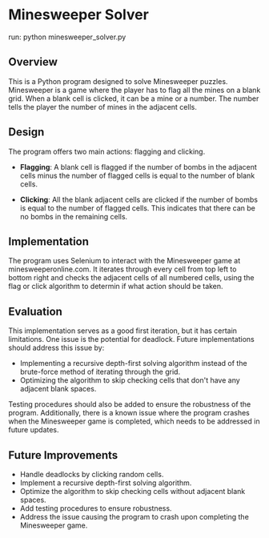 # Minesweeper Solver

run: python minesweeper_solver.py

## Overview
This is a Python program designed to solve Minesweeper puzzles. Minesweeper is a game where the player has to flag all the mines on a blank grid. When a blank cell is clicked, it can be a mine or a number. The number tells the player the number of mines in the adjacent cells.

## Design
The program offers two main actions: flagging and clicking.

- **Flagging**: A blank cell is flagged if the number of bombs in the adjacent cells minus the number of flagged cells is equal to the number of blank cells.
  
- **Clicking**: All the blank adjacent cells are clicked if the number of bombs is equal to the number of flagged cells. This indicates that there can be no bombs in the remaining cells.

## Implementation
The program uses Selenium to interact with the Minesweeper game at minesweeperonline.com. It iterates through every cell from top left to bottom right and checks the adjacent cells of all numbered cells, using the flag or click algorithm to determin if what action should be taken.

## Evaluation
This implementation serves as a good first iteration, but it has certain limitations. One issue is the potential for deadlock. Future implementations should address this issue by:

- Implementing a recursive depth-first solving algorithm instead of the brute-force method of iterating through the grid.
- Optimizing the algorithm to skip checking cells that don't have any adjacent blank spaces.

Testing procedures should also be added to ensure the robustness of the program. Additionally, there is a known issue where the program crashes when the Minesweeper game is completed, which needs to be addressed in future updates. 

## Future Improvements
- Handle deadlocks by clicking random cells.
- Implement a recursive depth-first solving algorithm.
- Optimize the algorithm to skip checking cells without adjacent blank spaces.
- Add testing procedures to ensure robustness.
- Address the issue causing the program to crash upon completing the Minesweeper game.
